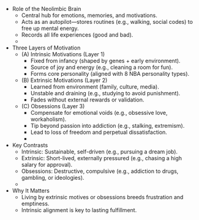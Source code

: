 - Role of the Neolimbic Brain
    - Central hub for emotions, memories, and motivations.
    - Acts as an autopilot—stores routines (e.g., walking, social codes) to free up mental energy.
    - Records all life experiences (good and bad).
    - 
- Three Layers of Motivation
    - (A) Intrinsic Motivations (Layer 1)
        - Fixed from infancy (shaped by genes + early environment).
        - Source of joy and energy (e.g., cleaning a room for fun).
        - Forms core personality (aligned with 8 NBA personality types).
    - (B) Extrinsic Motivations (Layer 2)
        - Learned from environment (family, culture, media).
        - Unstable and draining (e.g., studying to avoid punishment).
        - Fades without external rewards or validation.
    - (C) Obsessions (Layer 3)
        - Compensate for emotional voids (e.g., obsessive love, workaholism).
        - Tip beyond passion into addiction (e.g., stalking, extremism).
        - Lead to loss of freedom and perpetual dissatisfaction.
        - 
- Key Contrasts
    - Intrinsic: Sustainable, self-driven (e.g., pursuing a dream job).
    - Extrinsic: Short-lived, externally pressured (e.g., chasing a high salary for approval).
    - Obsessions: Destructive, compulsive (e.g., addiction to drugs, gambling, or ideologies).
    - 
- Why It Matters
    - Living by extrinsic motives or obsessions breeds frustration and emptiness.
    - Intrinsic alignment is key to lasting fulfillment.
